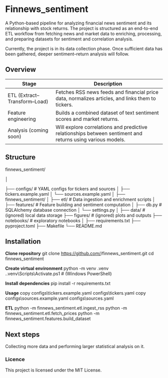 # Finnews_sentiment
A Python-based pipeline for analyzing financial news sentiment and its relationship with stock returns.
The project is structured as an end-to-end ETL workflow from fetching news and market data to enriching, processing, and preparing datasets for sentiment and correlation analysis.

Currently, the project is in its data collection phase. Once sufficient data has been gathered, deeper sentiment–return analysis will follow.

## Overview

| Stage                        | Description                                                                                                |
| ---------------------------- | ---------------------------------------------------------------------------------------------------------- |
| ETL (Extract–Transform–Load) | Fetches RSS news feeds and financial price data, normalizes articles, and links them to tickers.           |
| Feature engineering          | Builds a combined dataset of text sentiment scores and market returns.                                     |
| Analysis (coming soon)       | Will explore correlations and predictive relationships between sentiment and returns using various models. |

## Structure
finnews_sentiment/

│

├── configs/                # YAML configs for tickers and sources
│   ├── tickers.example.yaml
│   └── sources.example.yaml
│
├── finnews_sentiment/
│   ├── etl/                # Data ingestion and enrichment scripts
│   ├── features/           # Feature building and sentiment computation
│   ├── db.py               # SQLAlchemy database connection
│   └── settings.py
│
├── data/                   # (ignored) local data storage
├── figures/                # (ignored) plots and outputs
├── notebooks/              # exploratory notebooks
│
├── requirements.txt
├── pyproject.toml
├── Makefile
└── README.md

## Installation

**Clone repository**
git clone https://github.com/<your-username>/finnews_sentiment.git
cd finnews_sentiment

**Create virtual environment**
python -m venv .venv
.\.venv\Scripts\Activate.ps1  # (Windows PowerShell)

**Install dependencies**
pip install -r requirements.txt

**Usage**
copy configs\tickers.example.yaml configs\tickers.yaml
copy configs\sources.example.yaml configs\sources.yaml

**ETL**
python -m finnews_sentiment.etl.ingest_rss
python -m finnews_sentiment.etl.fetch_prices
python -m finnews_sentiment.features.build_dataset

## Next steps

Collecting more data and performing larger statistical analysis on it.

### Licence
This project is licensed under the MIT License.




